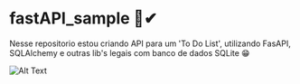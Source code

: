 # fastAPI_sample 📝✔


Nesse repositorio estou criando API para um 'To Do List', utilizando FasAPI, SQLAlchemy e outras lib's legais com banco de dados SQLite 😁


![Alt Text](https://media.giphy.com/media/Rd6sn03ncIklmprvy6/giphy.gif)
